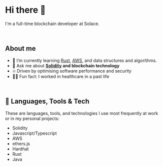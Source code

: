 # Hi there 🤗

I'm a full-time blockchain developer at Solace. 

</br>

## About me

- 🌱 I’m currently learning [Rust](https://www.rust-lang.org/), [AWS](https://aws.amazon.com/), and data structures and algorithms.
- 💬 Ask me about **[Solidity](https://soliditylang.org/) and blockchain technology**
- 🔥 Driven by optimising software performance and security
- 👨‍⚕️ Fun fact: I worked in healthcare in a past life

</br>

## 🔨 Languages, Tools & Tech

These are languages, tools, and technologies I use most frequently at work or in my personal projects:

- Solidity
- Javascript/Typescript
- AWS
- ethers.js
- Hardhat
- Rust
- Java

<!--
**kyzooghost/kyzooghost** is a ✨ _special_ ✨ repository because its `README.md` (this file) appears on your GitHub profile.

Here are some ideas to get you started:

- 🔭 I’m currently working on ...
- 🌱 I’m currently learning ...
- 👯 I’m looking to collaborate on ...
- 🤔 I’m looking for help with ...
- 💬 Ask me about ...
- 📫 How to reach me: ...
- 😄 Pronouns: ...
- ⚡ Fun fact: ...
-->
